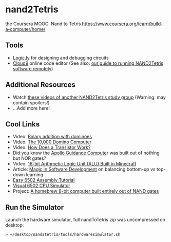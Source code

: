 # nand2Tetris
the Coursera MOOC: Nand to Tetris
https://www.coursera.org/learn/build-a-computer/home/

## Tools

- [Logic.ly](http://logic.ly/) for designing and debugging circuits
- [Cloud9](https://c9.io/) online code editor (See also: [our guide to running NAND2Tetris software remotely](https://github.com/LearnToCodeLA/nand2tetris/wiki/Test-HDL-files-remotely))

## Additional Resources

- Watch [these videos of another NAND2Tetris study group](https://www.youtube.com/playlist?list=PLItFDtW5mcKqzmdjdEhha6KImPwBLBaQr) (Warning: may contain spoilers!)
- ...Add more here!

## Cool Links

- Video: [Binary addition with dominoes](https://www.youtube.com/watch?v=lNuPy-r1GuQ)
- Video: [The 10,000 Domino Computer](https://www.youtube.com/watch?v=OpLU__bhu2w)
- Video: [How Does a Transistor Work?](https://www.youtube.com/watch?v=IcrBqCFLHIY)
- Did you know the [Apollo Guidance Computer](https://en.wikipedia.org/wiki/Apollo_Guidance_Computer) was built out of nothing but NOR gates?
- Video: [16-bit Arithmetic Logic Unit (ALU) Built in Minecraft](https://www.youtube.com/watch?v=LGkkyKZVzug)
- Article: [Magic in Software Development](http://skilldrick.co.uk/2011/04/magic-in-software-development/) on balancing bottom-up vs top-down learning
- [Easy 6502 Assembly Tutorial](http://skilldrick.github.io/easy6502/)
- [Visual 6502 CPU Simulator](http://www.visual6502.org/JSSim/)
- Project: [A homebrew 8-bit computer built entirely out of NAND gates](https://hackaday.io/project/9795-nedonand-homebrew-computer)

## Run the Simulator
Launch the hardware simulator, full nandToTetris zip was uncompressed on desktop:

```
> ~/desktop/nand2tetris/tools/hardwaresimulator.sh
